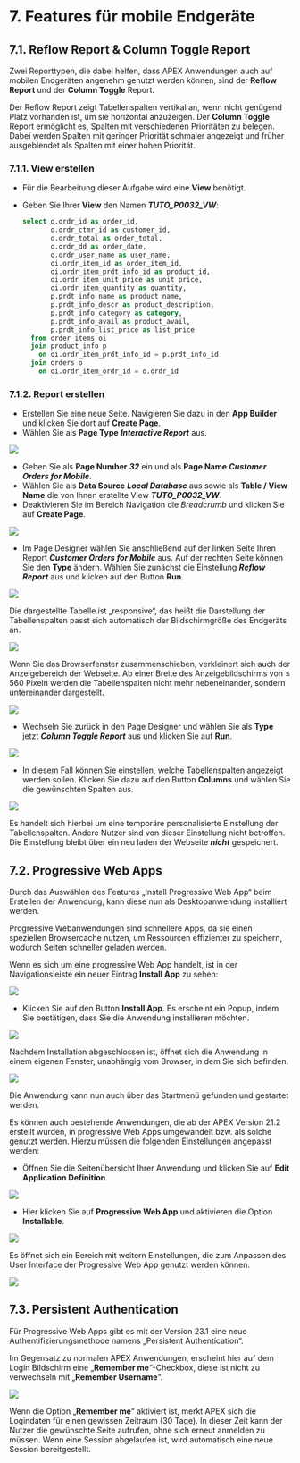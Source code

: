 # 7. Features für mobile Endgeräte
## 7.1. Reflow Report & Column Toggle Report
Zwei Reporttypen, die dabei helfen, dass APEX Anwendungen auch auf mobilen Endgeräten angenehm genutzt werden können, sind der **Reflow Report** und der **Column Toggle** Report.

Der Reflow Report zeigt Tabellenspalten vertikal an, wenn nicht genügend Platz vorhanden ist, um sie horizontal anzuzeigen. Der **Column Toggle** Report ermöglicht es, Spalten mit verschiedenen Prioritäten zu belegen. Dabei werden Spalten mit geringer Priorität schmaler angezeigt und früher ausgeblendet als Spalten mit einer hohen Priorität.

### 7.1.1. View erstellen
- Für die Bearbeitung dieser Aufgabe wird eine **View** benötigt. 

- Geben Sie Ihrer **View** den Namen ***TUTO_P0032_VW***:
  ```sql
  select o.ordr_id as order_id,
         o.ordr_ctmr_id as customer_id,
         o.ordr_total as order_total,
         o.ordr_dd as order_date,
         o.ordr_user_name as user_name,
         oi.ordr_item_id as order_item_id,
         oi.ordr_item_prdt_info_id as product_id,
         oi.ordr_item_unit_price as unit_price,
         oi.ordr_item_quantity as quantity,
         p.prdt_info_name as product_name,
         p.prdt_info_descr as product_description,
         p.prdt_info_category as category,
         p.prdt_info_avail as product_avail,
         p.prdt_info_list_price as list_price
    from order_items oi
    join product_info p
      on oi.ordr_item_prdt_info_id = p.prdt_info_id
    join orders o
      on oi.ordr_item_ordr_id = o.ordr_id
  ```

### 7.1.2. Report erstellen
- Erstellen Sie eine neue Seite. Navigieren Sie dazu in den **App Builder** und klicken Sie dort auf **Create Page**. 
- Wählen Sie als **Page Type** ***Interactive Report*** aus. 

![](../../assets/Kapitel-07/Features_01.jpg)

- Geben Sie als **Page Number** ***32*** ein und als **Page Name** ***Customer Orders for Mobile***.
- Wählen Sie als **Data Source** ***Local Database*** aus sowie als **Table / View Name** die von Ihnen erstellte View ***TUTO_P0032_VW***. 
- Deaktivieren Sie im Bereich Navigation die *Breadcrumb* und klicken Sie auf **Create Page**.

![](../../assets/Kapitel-07/Features_02.jpg)

- Im Page Designer wählen Sie anschließend auf der linken Seite Ihren Report ***Customer Orders for Mobile*** aus. Auf der rechten Seite können Sie den **Type** ändern. Wählen Sie zunächst die Einstellung ***Reflow Report*** aus und klicken auf den Button **Run**.

![](../../assets/Kapitel-07/Features_03.jpg)

Die dargestellte Tabelle ist „responsive“, das heißt die Darstellung der Tabellenspalten passt sich automatisch der Bildschirmgröße des Endgeräts an.

![](../../assets/Kapitel-07/Features_04.jpg)

Wenn Sie das Browserfenster zusammenschieben, verkleinert sich auch der Anzeigebereich der Webseite. Ab einer Breite des Anzeigebildschirms von ≤ 560 Pixeln werden die Tabellenspalten nicht mehr nebeneinander, sondern untereinander dargestellt. 

![](../../assets/Kapitel-07/Features_05.jpg)

- Wechseln Sie zurück in den Page Designer und wählen Sie als **Type** jetzt ***Column Toggle Report*** aus und klicken Sie auf **Run**.

![](../../assets/Kapitel-07/Features_06.jpg)

- In diesem Fall können Sie einstellen, welche Tabellenspalten angezeigt werden sollen. Klicken Sie dazu auf den Button **Columns** und wählen Sie die gewünschten Spalten aus.

![](../../assets/Kapitel-07/Features_07.jpg)

Es handelt sich hierbei um eine temporäre personalisierte Einstellung der Tabellenspalten. Andere Nutzer sind von dieser Einstellung nicht betroffen. Die Einstellung bleibt über ein neu laden der Webseite ***nicht*** gespeichert.
 

## 7.2. Progressive Web Apps
Durch das Auswählen des Features „Install Progressive Web App“ beim Erstellen der Anwendung, kann diese nun als Desktopanwendung installiert werden.

Progressive Webanwendungen sind schnellere Apps, da sie einen speziellen Browsercache nutzen, um Ressourcen effizienter zu speichern, wodurch Seiten schneller geladen werden.

Wenn es sich um eine progressive Web App handelt, ist in der Navigationsleiste ein neuer Eintrag **Install App** zu sehen:

![](../../assets/Kapitel-07/Features_08.jpg)

- Klicken Sie auf den Button **Install App**. Es erscheint ein Popup, indem Sie bestätigen, dass Sie die Anwendung installieren möchten.

![](../../assets/Kapitel-07/Features_09.jpg)

Nachdem Installation abgeschlossen ist, öffnet sich die Anwendung in einem eigenen Fenster, unabhängig vom Browser, in dem Sie sich befinden.

![](../../assets/Kapitel-07/Features_10.jpg)

Die Anwendung kann nun auch über das Startmenü gefunden und gestartet werden.

Es können auch bestehende Anwendungen, die ab der APEX Version 21.2 erstellt wurden, in progressive Web Apps umgewandelt bzw. als solche genutzt werden. Hierzu müssen die folgenden Einstellungen angepasst werden:

- Öffnen Sie die Seitenübersicht Ihrer Anwendung und klicken Sie auf **Edit Application Definition**.

![](../../assets/Kapitel-07/Features_11.jpg)

- Hier klicken Sie auf **Progressive Web App** und aktivieren die Option **Installable**. 

![](../../assets/Kapitel-07/Features_12.jpg)

Es öffnet sich ein Bereich mit weitern Einstellungen, die zum Anpassen des User Interface der Progressive Web App genutzt werden können.

![](../../assets/Kapitel-07/Features_13.jpg)


## 7.3. Persistent Authentication
Für Progressive Web Apps gibt es mit der Version 23.1 eine neue Authentifizierungsmethode namens „Persistent Authentication“.

Im Gegensatz zu normalen APEX Anwendungen, erscheint hier auf dem Login Bildschirm eine „**Remember me**“-Checkbox, diese ist nicht zu verwechseln mit „**Remember Username**“.

![](../../assets/Kapitel-07/Features_14.jpg)

Wenn die Option „**Remember me**“ aktiviert ist, merkt APEX sich die Logindaten für einen gewissen Zeitraum (30 Tage). In dieser Zeit kann der Nutzer die gewünschte Seite aufrufen, ohne sich erneut anmelden zu müssen. Wenn eine Session abgelaufen ist, wird automatisch eine neue Session bereitgestellt.
